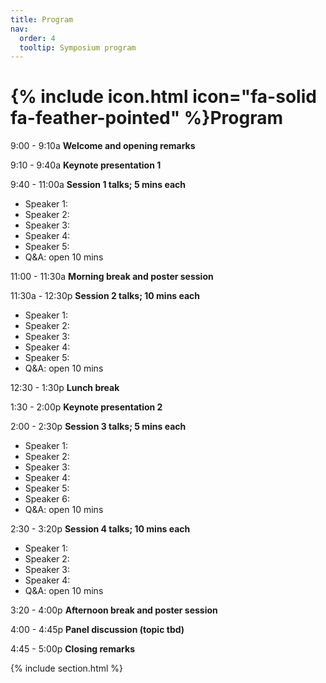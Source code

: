 ```yaml
---
title: Program
nav:
  order: 4
  tooltip: Symposium program
---
```


# {% include icon.html icon="fa-solid fa-feather-pointed" %}Program

9:00 - 9:10a    **Welcome and opening remarks**

9:10 - 9:40a    **Keynote presentation 1** 

9:40 - 11:00a   **Session 1 talks; 5 mins each**
- Speaker 1:
- Speaker 2:
- Speaker 3:
- Speaker 4:
- Speaker 5:
- Q&A: open 10 mins


11:00 - 11:30a  **Morning break and poster session**


11:30a - 12:30p  **Session 2 talks; 10 mins each**
- Speaker 1:
- Speaker 2:
- Speaker 3:
- Speaker 4:
- Speaker 5:
- Q&A: open 10 mins


12:30 - 1:30p   **Lunch break**


1:30 - 2:00p    **Keynote presentation 2**

2:00 - 2:30p    **Session 3 talks; 5 mins each**
- Speaker 1:
- Speaker 2:
- Speaker 3:
- Speaker 4:
- Speaker 5:
- Speaker 6:
- Q&A: open 10 mins


2:30 - 3:20p    **Session 4 talks; 10 mins each**
- Speaker 1:
- Speaker 2:
- Speaker 3:
- Speaker 4:
- Q&A: open 10 mins


3:20 - 4:00p    **Afternoon break and poster session**

4:00 - 4:45p    **Panel discussion (topic tbd)**

4:45 - 5:00p    **Closing remarks**





{% include section.html %}


